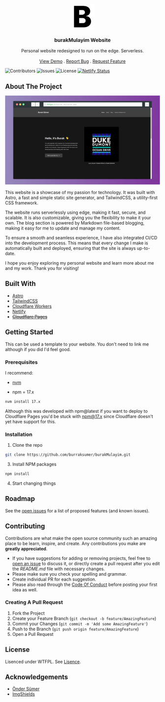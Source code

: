 <br/>
<p align="center">
  <a href="https://github.com/burraksumer/burakMulayim">
    <img src="https://raw.githubusercontent.com/burraksumer/burakMulayim/master/public/favicon.png" alt="Logo" width="80" height="80">
  </a>

  <h3 align="center">burakMulayim Website</h3>

  <p align="center">
    Personal website redesigned to run on the edge. Serverless.
    <br/>
    <br/>
    <a href="https://burak.mulayim.app">View Demo</a>
    .
    <a href="https://github.com/burraksumer/burakMulayim/issues">Report Bug</a>
    .
    <a href="https://github.com/burraksumer/burakMulayim/issues">Request Feature</a>
  </p>
</p>

![Contributors](https://img.shields.io/github/contributors/burraksumer/burakMulayim?color=dark-green) ![Issues](https://img.shields.io/github/issues/burraksumer/burakMulayim) ![License](https://img.shields.io/badge/Lisence-WTFPL-success) [![Netlify Status](https://api.netlify.com/api/v1/badges/d5143828-6929-4cde-b6ed-9448650c2257/deploy-status)](https://app.netlify.com/sites/burakmulayim/deploys)

## About The Project

![Screen Shot](https://raw.githubusercontent.com/burraksumer/burakMulayim/master/public/websiteScreenshot.png)

This website is a showcase of my passion for technology. It was built with Astro, a fast and simple static site generator, and TailwindCSS, a utility-first CSS framework.

The website runs serverlessly using edge, making it fast, secure, and scalable. It is also customizable, giving you the flexibility to make it your own. The blog section is powered by Markdown file-based blogging, making it easy for me to update and manage my content.

To ensure a smooth and seamless experience, I have also integrated CI/CD into the development process. This means that every change I make is automatically built and deployed, ensuring that the site is always up-to-date.

I hope you enjoy exploring my personal website and learn more about me and my work. Thank you for visiting!

## Built With

- [Astro](https://astro.build)
- [TailwindCSS](https://tailwindcss.com/)
- [Cloudflare Workers](https://workers.cloudflare.com/)
- [Netlify](https://netlify.com)
- ~~[Cloudflare Pages](https://pages.dev/)~~

## Getting Started

This can be used a template to your website. You don't need to link me although if you did I'd feel good.

### Prerequisites

I recommend:

- [nvm](https://github.com/nvm-sh/nvm)

- npm = 17.x

```sh
nvm install 17.x
```

Although this was developed with npm@latest if you want to deploy to Cloudflare Pages you'd be stuck with npm@17.x since Cloudflare doesn't yet have support for this.

### Installation

1. Clone the repo

```sh
git clone https://github.com/burraksumer/burakMulayim.git
```

3. Install NPM packages

```sh
npm install
```

4. Start changing things

## Roadmap

See the [open issues](https://github.com/burraksumer/burakMulayim/issues) for a list of proposed features (and known issues).

## Contributing

Contributions are what make the open source community such an amazing place to be learn, inspire, and create. Any contributions you make are **greatly appreciated**.

- If you have suggestions for adding or removing projects, feel free to [open an issue](https://github.com/burraksumer/burakMulayim/issues/new) to discuss it, or directly create a pull request after you edit the _README.md_ file with necessary changes.
- Please make sure you check your spelling and grammar.
- Create individual PR for each suggestion.
- Please also read through the [Code Of Conduct](https://github.com/burraksumer/burakMulayim/blob/main/CODE_OF_CONDUCT.md) before posting your first idea as well.

### Creating A Pull Request

1. Fork the Project
2. Create your Feature Branch (`git checkout -b feature/AmazingFeature`)
3. Commit your Changes (`git commit -m 'Add some AmazingFeature'`)
4. Push to the Branch (`git push origin feature/AmazingFeature`)
5. Open a Pull Request

## License

Lisenced under WTFPL. See [Lisence](http://www.wtfpl.net/).

## Acknowledgements

- [Önder Sümer](https://github.com/ondersumer07)
- [ImgShields](https://shields.io/)
